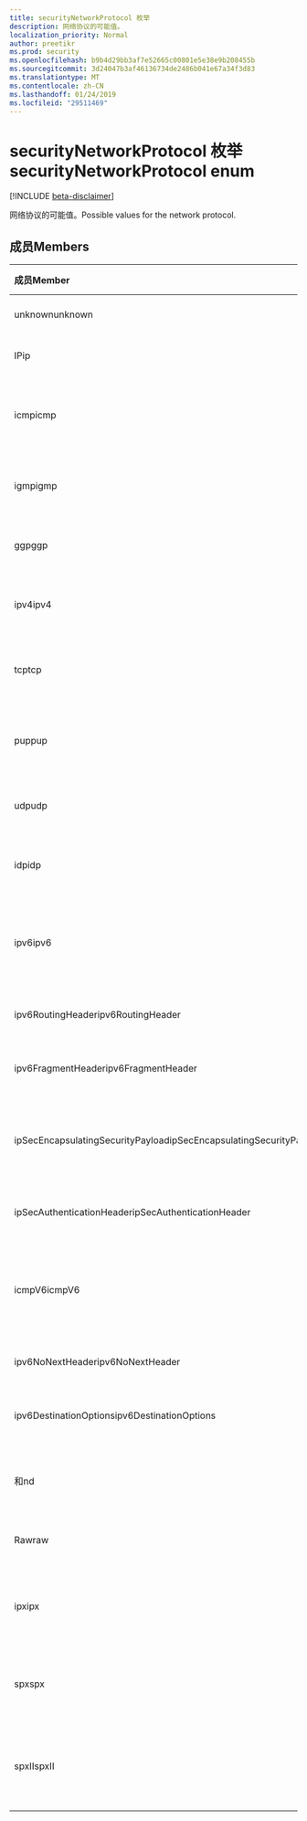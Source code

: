 ```yaml
---
title: securityNetworkProtocol 枚举
description: 网络协议的可能值。
localization_priority: Normal
author: preetikr
ms.prod: security
ms.openlocfilehash: b9b4d29bb3af7e52665c00801e5e38e9b208455b
ms.sourcegitcommit: 3d24047b3af46136734de2486b041e67a34f3d83
ms.translationtype: MT
ms.contentlocale: zh-CN
ms.lasthandoff: 01/24/2019
ms.locfileid: "29511469"
---
```

# <a name="securitynetworkprotocol-enum"></a><span data-ttu-id="fa16f-103">securityNetworkProtocol 枚举</span><span class="sxs-lookup"><span data-stu-id="fa16f-103">securityNetworkProtocol enum</span></span>

[!INCLUDE [beta-disclaimer](../../includes/beta-disclaimer.md)]

<span data-ttu-id="fa16f-104">网络协议的可能值。</span><span class="sxs-lookup"><span data-stu-id="fa16f-104">Possible values for the network protocol.</span></span>

## <a name="members"></a><span data-ttu-id="fa16f-105">成员</span><span class="sxs-lookup"><span data-stu-id="fa16f-105">Members</span></span>

|<span data-ttu-id="fa16f-106">成员</span><span class="sxs-lookup"><span data-stu-id="fa16f-106">Member</span></span>|<span data-ttu-id="fa16f-107">值</span><span class="sxs-lookup"><span data-stu-id="fa16f-107">Value</span></span>|<span data-ttu-id="fa16f-108">说明</span><span class="sxs-lookup"><span data-stu-id="fa16f-108">Description</span></span>|
|:---|:---|:---|
|<span data-ttu-id="fa16f-109">unknown</span><span class="sxs-lookup"><span data-stu-id="fa16f-109">unknown</span></span>|<span data-ttu-id="fa16f-110">-1</span><span class="sxs-lookup"><span data-stu-id="fa16f-110">-1</span></span>|<span data-ttu-id="fa16f-111">未知的协议。</span><span class="sxs-lookup"><span data-stu-id="fa16f-111">Unknown protocol.</span></span>|
|<span data-ttu-id="fa16f-112">IP</span><span class="sxs-lookup"><span data-stu-id="fa16f-112">ip</span></span>|<span data-ttu-id="fa16f-113">0%</span><span class="sxs-lookup"><span data-stu-id="fa16f-113">0</span></span>|<span data-ttu-id="fa16f-114">Internet 协议。</span><span class="sxs-lookup"><span data-stu-id="fa16f-114">Internet Protocol.</span></span>|
|<span data-ttu-id="fa16f-115">icmp</span><span class="sxs-lookup"><span data-stu-id="fa16f-115">icmp</span></span>|<span data-ttu-id="fa16f-116">$1</span><span class="sxs-lookup"><span data-stu-id="fa16f-116">1</span></span>| <span data-ttu-id="fa16f-117">Internet 消息控制协议。</span><span class="sxs-lookup"><span data-stu-id="fa16f-117">Internet Control Message Protocol.</span></span>|
|<span data-ttu-id="fa16f-118">igmp</span><span class="sxs-lookup"><span data-stu-id="fa16f-118">igmp</span></span>|<span data-ttu-id="fa16f-119">-2</span><span class="sxs-lookup"><span data-stu-id="fa16f-119">2</span></span>| <span data-ttu-id="fa16f-120">Internet 组管理协议。</span><span class="sxs-lookup"><span data-stu-id="fa16f-120">Internet Group Management Protocol.</span></span>|
|<span data-ttu-id="fa16f-121">ggp</span><span class="sxs-lookup"><span data-stu-id="fa16f-121">ggp</span></span>|<span data-ttu-id="fa16f-122">-3</span><span class="sxs-lookup"><span data-stu-id="fa16f-122">3</span></span>| <span data-ttu-id="fa16f-123">网关之间的协议。</span><span class="sxs-lookup"><span data-stu-id="fa16f-123">Gateway To Gateway Protocol.</span></span>|
|<span data-ttu-id="fa16f-124">ipv4</span><span class="sxs-lookup"><span data-stu-id="fa16f-124">ipv4</span></span>|<span data-ttu-id="fa16f-125">-4</span><span class="sxs-lookup"><span data-stu-id="fa16f-125">4</span></span>| <span data-ttu-id="fa16f-126">Internet 协议版本 4。</span><span class="sxs-lookup"><span data-stu-id="fa16f-126">Internet Protocol version 4.</span></span>|
|<span data-ttu-id="fa16f-127">tcp</span><span class="sxs-lookup"><span data-stu-id="fa16f-127">tcp</span></span>|<span data-ttu-id="fa16f-128">-6</span><span class="sxs-lookup"><span data-stu-id="fa16f-128">6</span></span>| <span data-ttu-id="fa16f-129">传输控制协议。</span><span class="sxs-lookup"><span data-stu-id="fa16f-129">Transmission Control Protocol.</span></span>|
|<span data-ttu-id="fa16f-130">pup</span><span class="sxs-lookup"><span data-stu-id="fa16f-130">pup</span></span>|<span data-ttu-id="fa16f-131">1.2</span><span class="sxs-lookup"><span data-stu-id="fa16f-131">12</span></span>| <span data-ttu-id="fa16f-132">PARC 通用数据包协议。</span><span class="sxs-lookup"><span data-stu-id="fa16f-132">PARC Universal Packet Protocol.</span></span>|
|<span data-ttu-id="fa16f-133">udp</span><span class="sxs-lookup"><span data-stu-id="fa16f-133">udp</span></span>|<span data-ttu-id="fa16f-134">1.7</span><span class="sxs-lookup"><span data-stu-id="fa16f-134">17</span></span>| <span data-ttu-id="fa16f-135">用户数据报协议。</span><span class="sxs-lookup"><span data-stu-id="fa16f-135">User Datagram Protocol.</span></span>|
|<span data-ttu-id="fa16f-136">idp</span><span class="sxs-lookup"><span data-stu-id="fa16f-136">idp</span></span>|<span data-ttu-id="fa16f-137">2.2</span><span class="sxs-lookup"><span data-stu-id="fa16f-137">22</span></span>| <span data-ttu-id="fa16f-138">Internet 数据报协议。</span><span class="sxs-lookup"><span data-stu-id="fa16f-138">Internet Datagram Protocol.</span></span>|
|<span data-ttu-id="fa16f-139">ipv6</span><span class="sxs-lookup"><span data-stu-id="fa16f-139">ipv6</span></span>|<span data-ttu-id="fa16f-140">4.1</span><span class="sxs-lookup"><span data-stu-id="fa16f-140">41</span></span>| <span data-ttu-id="fa16f-141">Internet 协议版本 6 (ipv6)。</span><span class="sxs-lookup"><span data-stu-id="fa16f-141">Internet Protocol version 6 (ipv6).</span></span>|
|<span data-ttu-id="fa16f-142">ipv6RoutingHeader</span><span class="sxs-lookup"><span data-stu-id="fa16f-142">ipv6RoutingHeader</span></span>|<span data-ttu-id="fa16f-143">4.3</span><span class="sxs-lookup"><span data-stu-id="fa16f-143">43</span></span>| <span data-ttu-id="fa16f-144">ipv6 路由标头。</span><span class="sxs-lookup"><span data-stu-id="fa16f-144">ipv6 Routing header.</span></span>|
|<span data-ttu-id="fa16f-145">ipv6FragmentHeader</span><span class="sxs-lookup"><span data-stu-id="fa16f-145">ipv6FragmentHeader</span></span>|<span data-ttu-id="fa16f-146">4.4</span><span class="sxs-lookup"><span data-stu-id="fa16f-146">44</span></span>| <span data-ttu-id="fa16f-147">ipv6 片段标头。</span><span class="sxs-lookup"><span data-stu-id="fa16f-147">ipv6 Fragment header.</span></span>|
|<span data-ttu-id="fa16f-148">ipSecEncapsulatingSecurityPayload</span><span class="sxs-lookup"><span data-stu-id="fa16f-148">ipSecEncapsulatingSecurityPayload</span></span>|<span data-ttu-id="fa16f-149">50%</span><span class="sxs-lookup"><span data-stu-id="fa16f-149">50</span></span>| <span data-ttu-id="fa16f-150">ipv6 正在封装安全负载标头。</span><span class="sxs-lookup"><span data-stu-id="fa16f-150">ipv6 Encapsulating Security Payload header.</span></span>|
|<span data-ttu-id="fa16f-151">ipSecAuthenticationHeader</span><span class="sxs-lookup"><span data-stu-id="fa16f-151">ipSecAuthenticationHeader</span></span>|<span data-ttu-id="fa16f-152">5.1</span><span class="sxs-lookup"><span data-stu-id="fa16f-152">51</span></span>| <span data-ttu-id="fa16f-153">ipv6 身份验证标头。</span><span class="sxs-lookup"><span data-stu-id="fa16f-153">ipv6 Authentication header.</span></span>|
|<span data-ttu-id="fa16f-154">icmpV6</span><span class="sxs-lookup"><span data-stu-id="fa16f-154">icmpV6</span></span>|<span data-ttu-id="fa16f-155">5.8</span><span class="sxs-lookup"><span data-stu-id="fa16f-155">58</span></span>| <span data-ttu-id="fa16f-156">Ipv6 的 Internet 控件消息协议。</span><span class="sxs-lookup"><span data-stu-id="fa16f-156">Internet Control Message Protocol for ipv6.</span></span>|
|<span data-ttu-id="fa16f-157">ipv6NoNextHeader</span><span class="sxs-lookup"><span data-stu-id="fa16f-157">ipv6NoNextHeader</span></span>|<span data-ttu-id="fa16f-158">5.9</span><span class="sxs-lookup"><span data-stu-id="fa16f-158">59</span></span>| <span data-ttu-id="fa16f-159">ipv6 不下一页眉。</span><span class="sxs-lookup"><span data-stu-id="fa16f-159">ipv6 No next header.</span></span>|
|<span data-ttu-id="fa16f-160">ipv6DestinationOptions</span><span class="sxs-lookup"><span data-stu-id="fa16f-160">ipv6DestinationOptions</span></span>|<span data-ttu-id="fa16f-161">-60</span><span class="sxs-lookup"><span data-stu-id="fa16f-161">60</span></span>| <span data-ttu-id="fa16f-162">ipv6 目标选项标头。</span><span class="sxs-lookup"><span data-stu-id="fa16f-162">ipv6 Destination Options header.</span></span>|
|<span data-ttu-id="fa16f-163">和</span><span class="sxs-lookup"><span data-stu-id="fa16f-163">nd</span></span>|<span data-ttu-id="fa16f-164">7.7</span><span class="sxs-lookup"><span data-stu-id="fa16f-164">77</span></span>| <span data-ttu-id="fa16f-165">Net 磁盘协议 （非正式）。</span><span class="sxs-lookup"><span data-stu-id="fa16f-165">Net Disk Protocol (unofficial).</span></span>|
|<span data-ttu-id="fa16f-166">Raw</span><span class="sxs-lookup"><span data-stu-id="fa16f-166">raw</span></span>|<span data-ttu-id="fa16f-167">255</span><span class="sxs-lookup"><span data-stu-id="fa16f-167">255</span></span>| <span data-ttu-id="fa16f-168">原始 IP 数据包协议。</span><span class="sxs-lookup"><span data-stu-id="fa16f-168">Raw IP packet protocol.</span></span>|
|<span data-ttu-id="fa16f-169">ipx</span><span class="sxs-lookup"><span data-stu-id="fa16f-169">ipx</span></span>|<span data-ttu-id="fa16f-170">-1000</span><span class="sxs-lookup"><span data-stu-id="fa16f-170">1000</span></span>| <span data-ttu-id="fa16f-171">Internet 数据包 Exchange 协议。</span><span class="sxs-lookup"><span data-stu-id="fa16f-171">Internet Packet Exchange Protocol.</span></span>|
|<span data-ttu-id="fa16f-172">spx</span><span class="sxs-lookup"><span data-stu-id="fa16f-172">spx</span></span>|<span data-ttu-id="fa16f-173">1256</span><span class="sxs-lookup"><span data-stu-id="fa16f-173">1256</span></span>| <span data-ttu-id="fa16f-174">排序的包交换协议。</span><span class="sxs-lookup"><span data-stu-id="fa16f-174">Sequenced Packet Exchange protocol.</span></span>|
|<span data-ttu-id="fa16f-175">spxII</span><span class="sxs-lookup"><span data-stu-id="fa16f-175">spxII</span></span>|<span data-ttu-id="fa16f-176">1257</span><span class="sxs-lookup"><span data-stu-id="fa16f-176">1257</span></span>| <span data-ttu-id="fa16f-177">排序的包交换版本 2 协议。</span><span class="sxs-lookup"><span data-stu-id="fa16f-177">Sequenced Packet Exchange version 2 protocol.</span></span>|
<!--
{
  "type": "#page.annotation",
  "suppressions": [
    "Error: /api-reference/beta/resources/securitynetworkprotocolenumtype.md:\r\n      Exception processing links.\r\n    System.ArgumentException: Link Definition was null. Link text: !INCLUDE [beta-disclaimer](../../includes/beta-disclaimer.md)\r\n      at ApiDoctor.Validation.DocFile.get_LinkDestinations()\r\n      at ApiDoctor.Validation.DocSet.ValidateLinks(Boolean includeWarnings, String[] relativePathForFiles, IssueLogger issues, Boolean requireFilenameCaseMatch, Boolean printOrphanedFiles)"
  ]
}
-->
